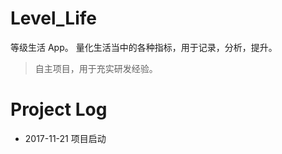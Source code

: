 # Level_Life

等级生活 App。
量化生活当中的各种指标，用于记录，分析，提升。

> 自主项目，用于充实研发经验。

# Project Log

* 2017-11-21 项目启动
